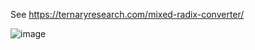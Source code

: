 See https://ternaryresearch.com/mixed-radix-converter/

![image](https://user-images.githubusercontent.com/6376127/153083644-573ec9fe-e279-437e-9832-09a078927fbd.png)
